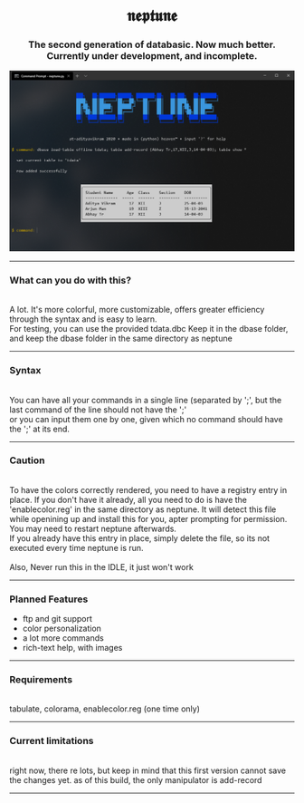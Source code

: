 <h1 align="center">𝖓𝖊𝖕𝖙𝖚𝖓𝖊</h1>
<h3 align="center">The second generation of databasic. Now much better. Currently under development, and incomplete.</h3>
<img src="preview.png"/>
<hr></hr>
<h3>What can you do with this?</h3>
<br>A lot. It's more colorful, more customizable, offers greater efficiency through the syntax and is easy to learn.
<br>For testing, you can use the provided tdata.dbc Keep it in the dbase folder, and keep the dbase folder in the same directory as neptune
<hr></hr>
<h3>Syntax</h3>
<br>You can have all your commands in a single line (separated by ';', but the last command of the line should not have the ';'
<br>or you can input them one by one, given which no command should have the ';' at its end.
<hr></hr>
<h3>Caution</h3>
<br>To have the colors correctly rendered, you need to have a registry entry in place. If you don't have it already, all you need to do is have the 'enablecolor.reg'
in the same directory as neptune. It will detect this file while openining up and install this for you, apter prompting for permission. You may need to restart neptune afterwards.
<br>If you already have this entry in place, simply delete the file, so its not executed every time neptune is run.
<br><br>
Also, Never run this in the IDLE, it just won't work
<hr></hr>
<h3>Planned Features</h3>
<ul>
<li> ftp and git support
<li> color personalization
<li> a lot more commands
<li> rich-text help, with images
</ul>
<hr></hr>
<h3>Requirements</h3><br>
tabulate, colorama, enablecolor.reg (one time only)
<hr></hr>
<h3>Current limitations</h3><br>
right now, there re lots, but keep in mind that this first version cannot save the changes yet.
as of this build, the only manipulator is add-record
<hr></hr>
